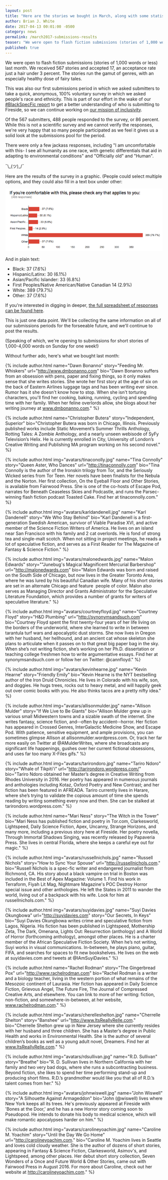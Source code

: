 ```yaml
---
layout: post
title: "Here are the stories we bought in March, along with some statistics on race and ethnicity"
author: Brian J. White
date: 2017-04-13 00:01:00 -0500
category: news
permalink: /march2017-submissions-results
teaser: "We were open to flash fiction submissions (stories of 1,000 words or less) last month. We received 567 stories and accepted 17."
published: true
---
```

We were open to flash fiction submissions (stories of 1,000 words or less) last month. We received 567 stories and accepted 17, an acceptance rate just a hair under 3 percent. The stories run the gamut of genres, with an especially healthy dose of fairy tales.

This was also our first submissions period in which we asked submitters to take a quick, anonymous, 100% voluntary survey in which we asked people's race and ethnicity. This is part of our effort in the wake of our [#BlackSpecFic report](https://medium.com/fireside-fiction-company/blackspecfic-571c00033717) to get a better understanding of who is submitting to Fireside, so we can continue working on [our mission of inclusivity](http://firesidefiction.com/values#4-commitment-to-inclusive-representation).

Of the 567 submitters, 488 people responded to the survey, or 86 percent. While this is not a scientific survey and we cannot verify the responses, we're very happy that so many people participated as we feel it gives us a solid look at the  submissions pool for the period.

There were only a few jackass responses, including "I am uncomfortable with this- I see all humanity as one race, with genetic differentials that aid in adapting to environmental conditions" and "Officially old" and "Human".

¯\\\_(ツ)\_/¯

Here are the results of the survey in a graphic. (People could select multiple options, and they could also fill in a text box under other:

![Survey](/images/graphics/march2017-survey.png)

And in plain text:

- Black: 37 (7.6%)
- Hispanic/Latinx: 30 (6.1%)
- Asian/Pacific Islander: 33 (6.8%)
- First Peoples/Native American/Native Canadian 14 (2.9%)
- White: 389 (79.7%)
- Other: 37 (7.6%)

If you're interested in digging in deeper, [the full spreadsheet of responses can be found here](https://docs.google.com/spreadsheets/d/1bTzq7qopshOe7PPSMCziSO4p35Kt6LV5RM1n6a0XKtU/edit?usp=sharing).

This is just one data point. We'll be collecting the same information on all of our submissions periods for the forseeable future, and we'll continue to post the results.

(Speaking of which, we're opening to submissions for short stories of 1,000-4,000 words on Sunday for one week!)

Without further ado, here's what we bought last month:

{% include author.html
            name="Dawn Bonanno"
            story="Feeding Mr. Whiskers"
            url="http://www.dmbonanno.com"
            bio="Dawn Bonanno suffers from an obsession with pens, paper and fixing things, so it only makes sense that she writes stories. She wrote her first story at the age of six on the back of Eastern Airlines luggage tags and has been writing ever since. Rumor has it she doesn't know how to stop. When she isn't torturing characters, you'll find her cooking, baking, running, cycling and spending time with her family. When her feline overlords allow, she blogs about her writing journey at www.dmbonanno.com."
            %}

{% include author.html
            name="Christopher Butera"
            story="Independent, Superior"
            bio="Christopher Butera was born in Chicago, Illinois. Previously published works include Static Movement’s Summer Thrills Anthology, Rotting Tales: A Zombie Anthology, and a nearly unseen webisode of SyFy Television’s Helix. He is currently enrolled in City, University of London’s Creative Writing and Publishing MA program working on his second novel."
            %}

{% include author.html
            img="avatars/tinaconolly.jpg"
            name="Tina Connolly"
            story="Queen Aster, Who Dances"
            url="http://tinaconnolly.com"
            bio="Tina Connolly is the author of the Ironskin trilogy from Tor, and the Seriously Wicked series from Tor Teen. Her novels have been finalists for the Nebula and the Norton. Her first collection, On the Eyeball Floor and Other Stories, is available from Fairwood Press. She is one of the co-hosts of Escape Pod, narrates for Beneath Ceaseless Skies and Podcastle, and runs the Parsec-winning flash fiction podcast Toasted Cake. Find her at tinaconnolly.com."
            %}

{% include author.html
            img="avatars/karldandenell.jpg"
            name="Karl Dandenell"
            story="We Who Stay Behind"
            bio="Karl Dandenell is a first-generation Swedish American, survivor of Viable Paradise XVI, and active member of the Science Fiction Writers of America. He lives on an island near San Francisco with his family and 2 cat overlords. He is fond of strong tea and single-malt scotch. When not sitting in project meetings, he reads a lot of speculative fiction, and serves as a First Reader for The Magazine of Fantasy & Science Fiction."
            %}

{% include author.html
            img="avatars/malonedwards.jpg"
            name="Malon Edwards"
            story=""Junebug's Magical Magnificent Mercurial Barbershop"
            url="http://malonedwards.com"
            bio="Malon Edwards was born and raised on the South Side of Chicago, but now lives in the Greater Toronto Area, where he was lured by his beautiful Canadian wife. Many of his short stories are set in an alternate Chicago and feature  people of color. Malon also serves as Managing Director and Grants Administrator for the Speculative Literature Foundation, which provides a number of grants for writers of speculative literature."
            %}

{% include author.html
            img="avatars/courtneyfloyd.jpg"
            name="Courtney Floyd"
            story="H&D Plumbing"
            url="http://synonymsandsuch.com"
            bio="Courtney Floyd spent the first twenty-four years of her life living on the borders of the underworld, where she learned to write in between tarantula turf wars and apocalyptic dust storms. She now lives in Oregon with her husband, her hellhound, and an ancient cat whose skeleton she plans to articulate when it passes on to that great big paper bag in the sky. When she’s not writing fiction, she’s working on her Ph.D. dissertation or teaching college freshmen how to write argumentative essays. Find her at synonymsandsuch.com or follow her on Twitter: @cannfloyd."
            %}

{% include author.html
            img="avatars/kevinhearne.jpg"
            name="Kevin Hearne"
            story="Friendly Emily"
            bio="Kevin Hearne is the NYT bestselling author of the Iron Druid Chronicles. He lives in Colorado with his wife, son, and doggies. He hugs trees, rocks out to heavy metal, and will happily geek out over comic books with you. He also thinks tacos are a pretty nifty idea."
            %}

{% include author.html
            img="avatars/allisonmulder.jpg"
            name="Allison Mulder"
            story="If We Live to Be Giants"
            bio="Allison Mulder grew up in various small Midwestern towns and a sizable swath of the internet. She writes fantasy, science fiction, and--often by accident--horror. Her fiction has appeared in Crossed Genres, InterGalactic Medicine Show, and Escape Pod. With patience, sensitive equipment, and ample provisions, you can sometimes glimpse Allison at allisonmulder.wordpress.com. Or, track her far more easily on Twitter at @AMulderWrites, where she broadcasts any significant life happenings, gushes over her current fictional obsessions, and uses far too many X-Files gifs."
            %}

{% include author.html
            img="avatars/tarirondoro.jpg"
            name="Tariro Ndoro"
            story="Whale of Tikpiti'i"
            url="http://tarirondoro.wordpress.com/"
            bio="Tariro Ndoro obtained her Master’s degree in Creative Writing from Rhodes University in 2016. Her poetry has appeared in numerous journals and anthologies including Kotaz, Oxford Poetry and New Contrast; and her fiction has been featured in AFREADA. Tariro currently lives in Harare, where she’s trying to validate the copious amount of time she spends reading by writing something every now and then. She can be stalked at tarirondoro.wordpress.com."
            %}

{% include author.html
            name="Mari Ness"
            story="The Witch in the Tower"
            bio="Mari Ness has published fiction and poetry in Tor.com, Clarkesworld, Lightspeed, Daily Science Fiction, Apex, Uncanny, Strange Horizons, and many more, including a previous story here at Fireside. Her poetry novella, Through Immortal Shadows Singing, was recently released by Papaveria Press. She lives in central Florida, where she keeps a careful eye out for magic."
            %}

{% include author.html
            img="avatars/russellnichols.jpg"
            name="Russell Nichols"
            story="How to Sync Your Spouse"
            url="http://russellnichols.com."
            bio="Russell Nichols is a spec-fic writer and endangered journalist from Richmond, CA. His story about a black vampire on trial in Boston was included in the Best of Apex Magazine: Volume 1. Find his work in Terraform,  Fiyah Lit Mag, Nightmare Magazine's POC Destroy Horror special issue and other anthologies. He left the States in 2011 to wander the world, living out of a backpack with his wife. Look for him at russellnichols.com."
            %}

{% include author.html
            img="avatars/suyidavies.jpg"
            name="Suyi Davies Okungbowa"
            url="http://suyidavies.com"
            story="Our Secrets, In Keys"
            bio="Suyi Davies Okungbowa writes crime and speculative fiction from Lagos, Nigeria. His fiction has been published in Lightspeed, Mothership Zeta, The Dark, Omenana, Lights Out: Resurrection (anthology) and A World of Horror (forthcoming anthology), amongst other places. He is a charter member of the African Speculative Fiction Society. When he’s not writing, Suyi works in visual communications. In-between, he plays piano, guitar, FIFA, and searches for spaces to fit new bookshelves. He lives on the web at suyidavies.com and tweets at @IAmSuyiDavies."
            %}

{% include author.html
            name="Rachel Rodman"
            story="The Gingerbread Pox"
            url="http://www.rachelrodman.com"
            bio="Rachel Rodman is a writer and a biology teacher, living in the western portion of what remains of the Mesozoic continent of Laurasia. Her fiction has appeared in Daily Science Fiction, Grievous Angel, The Future Fire, The Journal of Compressed Creative Arts, and elsewhere. You can link to more of her writing: fiction, non-fiction, and somewhere-in-between, at her website, www.rachelrodman.com."
            %}

{% include author.html
            img="avatars/cherelleshelton.jpg"
            name="Cherrelle Shelton"
            story="Banshee"
            url="http://www.ItsReallyRelle.com."
            bio="Cherrelle Shelton grew up in New Jersey where she currently resides with her husband and three children. She has a Master’s degree in Public Health and works in Environmental Health. She is the author of several children’s books as well as a young adult novel, Dreamers. Find her at www.ItsReallyRelle.com."
            %}

{% include author.html
            img="avatars/rdsullivan.jpg"
            name="R.D. Sullivan"
            story="Breathe"
            bio="R. D. Sullivan lives in Northern California with her family and two very bad dogs, where she runs a subcontracting business. Beyond fiction, she likes to spend her time performing stand-up and producing short films. R.D.’s grandmother would like you that all of R.D.’s talent comes from her."
            %}

{% include author.html
            img="avatars/johnwiswell.jpg"
            name="John Wiswell"
            story="A Silhouette Against Armageddon"
            bio="John (@wiswell) lives where New York keeps all its trees. He's previously appeared at Fireside with 'Bones at the Door,' and he has a new Horror story coming soon to Pseudopod. He intends to donate his body to medical science, which will make romantic apocalypses harder on him."
            %}

{% include author.html
            img="avatars/carolineyoachim.jpg"
            name="Caroline M. Yoachim"
            story="Until the Day We Go Home"
            url="http://carolineyoachim.com."
            bio="Caroline M. Yoachim lives in Seattle and loves cold cloudy weather.  She is the author of dozens of short stories, appearing in Fantasy & Science Fiction, Clarkesworld, Asimov's, and Lightspeed, among other places.  Her debut short story collection, Seven Wonders of a Once and Future World & Other Stories, came out with Fairwood Press in August 2016.  For more about Caroline, check out her website at http://carolineyoachim.com."
            %}                
